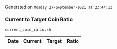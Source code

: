 Generated on `Monday 27-September-2021 at 22:44:13`

### Current to Target Coin Ratio
`current_coin_ratio.sh`

Date|Current|Target|Ratio
---|---|---|---
